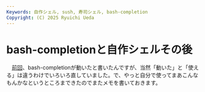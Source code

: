 ```yaml
---
Keywords: 自作シェル, sush, 寿司シェル, bash-completion
Copyright: (C) 2025 Ryuichi Ueda
---
```


# bash-completionと自作シェルその後

　[前回](/?post=20250217)、bash-completionが動いたと書いたんですが、当然「動いた」と「使える」は違うわけでいろいろ直していました。で、やっと自分で使ってまあこんなもんかなというところまできたのでまたメモを書いておきます。

